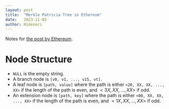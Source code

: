 ```yaml
---
layout: post
title:  "Merkle Patricia Tree in Ethereum"
date:   2023-11-02
author: Hidenori
---
```


Notes for [the post by Ethereum](https://ethereum.org/en/developers/docs/data-structures-and-encoding/patricia-merkle-trie/).

# Node Structure

- `NULL` is the empty string.
- A branch node is `[v0, v1, ..., v15, vt]`.
- A leaf node is `[path, value]` where the path is either `<20, XX, XX, ..., XX>` if the length of the path is even, and $<3X, XX, ..., XX>$ if odd.
- An extension node is `[path, key]` where the path is either `<00, XX, XX, ..., XX>` if the length of the path is even, and $<1X, XX, ..., XX>$ if odd.

